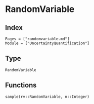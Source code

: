 # RandomVariable

## Index

```@index
Pages = ["randomvariable.md"]
Module = ["UncertaintyQuantification"]
```

## Type

```@docs
RandomVariable
```

## Functions

```@docs
sample(rv::RandomVariable, n::Integer)
```

